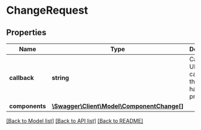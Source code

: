 # ChangeRequest

## Properties
Name | Type | Description | Notes
------------ | ------------- | ------------- | -------------
**callback** | **string** | Callback URL being called once the request has been processed | [optional] 
**components** | [**\Swagger\Client\Model\ComponentChange[]**](ComponentChange.md) |  | 

[[Back to Model list]](../README.md#documentation-for-models) [[Back to API list]](../README.md#documentation-for-api-endpoints) [[Back to README]](../README.md)

